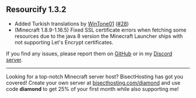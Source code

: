 ## Resourcify 1.3.2

- Added Turkish translations by [WinTone01](https://github.com/WinTone01) ([#28](https://github.com/DeDiamondPro/Resourcify/pull/28))
- (Minecraft 1.8.9-1.16.5) Fixed SSL certificate errors when fetching some resources due to the java 8 version the Minecraft Launcher ships with not supporting Let's Encrypt certificates.

If you find any issues, please report them on [GitHub](https://github.com/DeDiamondPro/Resourcify/issues) or in my [Discord server](https://discord.gg/XtAuqsJWby).

----------------------------------------------------------------------------------------------------

Looking for a top-notch Minecraft server host? BisectHosting has got you covered! Create your own server
at [bisecthosting.com/diamond](https://bisecthosting.com/diamond?r=resourcify+update) and use code **diamond** to get
25% of your first month while also supporting me!